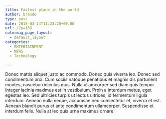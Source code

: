 ```yaml
---
title: Fastest plane in the world
author: brando
type: post
date: 2015-03-24T11:23:20+00:00
url: /?p=158
colormag_page_layout:
  - default_layout
categories:
  - ENTERTAINMENT
  - NEWS
  - Technology

---
```

Donec mattis aliquet justo ac commodo. Donec quis viverra leo. Donec sed condimentum orci. Cum sociis natoque penatibus et magnis dis parturient montes, nascetur ridiculus mus. Nulla ullamcorper sed diam quis tempor. Integer lacinia maximus est in vestibulum. Proin a interdum metus, eget egestas leo. Sed ultricies turpis ut lectus ultrices, id fermentum ligula interdum. Aenean nulla neque, accumsan nec consectetur et, viverra et est. Aenean blandit purus et ante condimentum ullamcorper. Suspendisse et interdum felis. Nulla at leo quis urna maximus ornare.